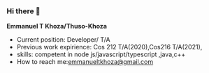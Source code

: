 ### Hi there 👋


**Emmanuel T Khoza/Thuso-Khoza** 

- Current position: Developer/ T/A
- Previous work expirience: Cos 212 T/A(2020),Cos216 T/A(2021),
- skills: competent in node js/javascript/typescript ,java,c++ 
- How to reach me:emmanueltkhoza@gmail.com

